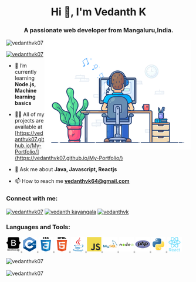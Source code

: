 <h1 align="center">Hi 👋, I'm Vedanth K</h1>
<h3 align="center">A passionate web developer from Mangaluru,India.</h3>
<img align="right" alt="coding" width="400" src="https://raw.githubusercontent.com/jsuarezruiz/jsuarezruiz/master/images/coding.gif"><p align="left"> <img src="https://komarev.com/ghpvc/?username=vedanthvk07&label=Profile%20views&color=0e75b6&style=flat" alt="vedanthvk07" /> </p>

<p align="left"> <a href="https://twitter.com/vedanthvk07" target="blank"><img src="https://img.shields.io/twitter/follow/vedanthvk07?logo=twitter&style=for-the-badge" alt="vedanthvk07" /></a> </p>

- 🌱 I’m currently learning **Node.js, Machine learning basics**

- 👨‍💻 All of my projects are available at [https://vedanthvk07.github.io/My-Portfolio/](https://vedanthvk07.github.io/My-Portfolio/)

- 💬 Ask me about **Java, Javascript, Reactjs**

- 📫 How to reach me **vedanthvk64@gmail.com**

<h3 align="left">Connect with me:</h3>
<p align="left">
<a href="https://twitter.com/vedanthvk07" target="blank"><img align="center" src="https://raw.githubusercontent.com/rahuldkjain/github-profile-readme-generator/master/src/images/icons/Social/twitter.svg" alt="vedanthvk07" height="30" width="40" /></a>
<a href="https://linkedin.com/in/vedanth kayangala" target="blank"><img align="center" src="https://raw.githubusercontent.com/rahuldkjain/github-profile-readme-generator/master/src/images/icons/Social/linked-in-alt.svg" alt="vedanth kayangala" height="30" width="40" /></a>
<a href="https://instagram.com/vedanthvk" target="blank"><img align="center" src="https://raw.githubusercontent.com/rahuldkjain/github-profile-readme-generator/master/src/images/icons/Social/instagram.svg" alt="vedanthvk" height="30" width="40" /></a>
</p>

<h3 align="left">Languages and Tools:</h3>
<p align="left"> <a href="https://getbootstrap.com" target="_blank" rel="noreferrer"> <img src="https://raw.githubusercontent.com/devicons/devicon/master/icons/bootstrap/bootstrap-plain-wordmark.svg" alt="bootstrap" width="40" height="40"/> </a> <a href="https://www.w3schools.com/cpp/" target="_blank" rel="noreferrer"> <img src="https://raw.githubusercontent.com/devicons/devicon/master/icons/cplusplus/cplusplus-original.svg" alt="cplusplus" width="40" height="40"/> </a> <a href="https://www.w3schools.com/css/" target="_blank" rel="noreferrer"> <img src="https://raw.githubusercontent.com/devicons/devicon/master/icons/css3/css3-original-wordmark.svg" alt="css3" width="40" height="40"/> </a> <a href="https://www.w3.org/html/" target="_blank" rel="noreferrer"> <img src="https://raw.githubusercontent.com/devicons/devicon/master/icons/html5/html5-original-wordmark.svg" alt="html5" width="40" height="40"/> </a> <a href="https://www.java.com" target="_blank" rel="noreferrer"> <img src="https://raw.githubusercontent.com/devicons/devicon/master/icons/java/java-original.svg" alt="java" width="40" height="40"/> </a> <a href="https://developer.mozilla.org/en-US/docs/Web/JavaScript" target="_blank" rel="noreferrer"> <img src="https://raw.githubusercontent.com/devicons/devicon/master/icons/javascript/javascript-original.svg" alt="javascript" width="40" height="40"/> </a> <a href="https://www.mysql.com/" target="_blank" rel="noreferrer"> <img src="https://raw.githubusercontent.com/devicons/devicon/master/icons/mysql/mysql-original-wordmark.svg" alt="mysql" width="40" height="40"/> </a> <a href="https://nodejs.org" target="_blank" rel="noreferrer"> <img src="https://raw.githubusercontent.com/devicons/devicon/master/icons/nodejs/nodejs-original-wordmark.svg" alt="nodejs" width="40" height="40"/> </a> <a href="https://www.php.net" target="_blank" rel="noreferrer"> <img src="https://raw.githubusercontent.com/devicons/devicon/master/icons/php/php-original.svg" alt="php" width="40" height="40"/> </a> <a href="https://www.python.org" target="_blank" rel="noreferrer"> <img src="https://raw.githubusercontent.com/devicons/devicon/master/icons/python/python-original.svg" alt="python" width="40" height="40"/> </a> <a href="https://reactjs.org/" target="_blank" rel="noreferrer"> <img src="https://raw.githubusercontent.com/devicons/devicon/master/icons/react/react-original-wordmark.svg" alt="react" width="40" height="40"/> </a> </p>

<p><img align="center" src="https://github-readme-stats.vercel.app/api/top-langs?username=vedanthvk07&show_icons=true&locale=en&layout=compact" alt="vedanthvk07" /></p>

<p><img align="center" src="https://github-readme-streak-stats.herokuapp.com/?user=vedanthvk07&" alt="vedanthvk07" /></p>
